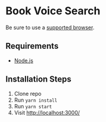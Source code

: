# Book Voice Search

Be sure to use a [supported browser](https://caniuse.com/speech-recognition).

## Requirements

- [Node.js](http://nodejs.org/)

## Installation Steps

1. Clone repo
2. Run `yarn install`
3. Run `yarn start`
4. Visit <http://localhost:3000/>
